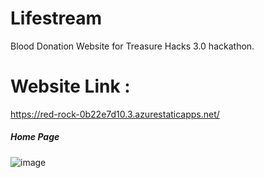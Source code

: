 # Lifestream
Blood Donation Website for Treasure Hacks 3.0 hackathon.

# Website Link :
https://red-rock-0b22e7d10.3.azurestaticapps.net/

<h5>Home Page</h5>

![image](https://user-images.githubusercontent.com/86734128/212932654-143fa8dc-9cf5-4ffa-9ff5-dc7ce842dcc1.png)
